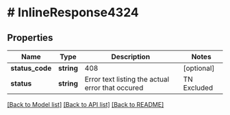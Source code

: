 # # InlineResponse4324

## Properties

Name | Type | Description | Notes
------------ | ------------- | ------------- | -------------
**status_code** | **string** | 408 | [optional]
**status** | **string** | Error text listing the actual error that occured | TN Excluded | [optional]

[[Back to Model list]](../../README.md#models) [[Back to API list]](../../README.md#endpoints) [[Back to README]](../../README.md)
